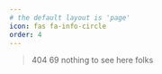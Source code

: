 ```yaml
---
# the default layout is 'page'
icon: fas fa-info-circle
order: 4
---
```


> 404 69 nothing to see here folks